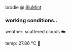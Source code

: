 brodie @ [BluMint](https://www.linkedin.com/company/blumint-io/)

<!--weather_start-->
### working conditions..

weather: scattered clouds ☁️

temp: 27.86 °C 🥶

<!--weather_end-->
